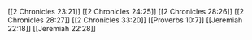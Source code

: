 [[2 Chronicles 23:21]]
[[2 Chronicles 24:25]]
[[2 Chronicles 28:26]]
[[2 Chronicles 28:27]]
[[2 Chronicles 33:20]]
[[Proverbs 10:7]]
[[Jeremiah 22:18]]
[[Jeremiah 22:28]]
